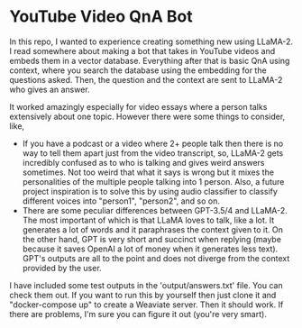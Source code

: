 # YouTube Video QnA Bot 

In this repo, I wanted to experience creating something new using LLaMA-2. I read somewhere about making a bot that takes in YouTube videos and embeds them in a vector database. Everything after that is basic QnA using context, where you search the database using the embedding for the questions asked. Then, the question and the context are sent to LLaMA-2 who gives an answer. 

It worked amazingly especially for video essays where a person talks extensively about one topic. However there were some things to consider, like, 
* If you have a podcast or a video where 2+ people talk then there is no way to tell them apart just from the video transcript, so, LLaMA-2 gets incredibly confused as to who is talking and gives weird answers sometimes. Not too weird that what it says is wrong but it mixes the personalities of the multiple people talking into 1 person. Also, a future project inspiration is to solve this by using audio classifier to classify different voices into "person1", "person2", and so on. 
* There are some peculiar differences between GPT-3.5/4 and LLaMA-2. The most important of which is that LLaMA loves to talk, like a lot. It generates a lot of words and it paraphrases the context given to it. On the other hand, GPT is very short and succinct when replying (maybe because it saves OpenAI a lot of money when it generates less text). GPT's outputs are all to the point and does not diverge from the context provided by the user.

I have included some test outputs in the 'output/answers.txt' file. You can check them out. 
If you want to run this by yourself then just clone it and "docker-compose up" to create a Weaviate server. Then it should work. If there are problems, I'm sure you can figure it out (you're very smart).
